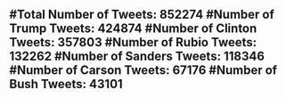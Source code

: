 #Total Number of Tweets: 852274 
#Number of Trump Tweets: 424874
#Number of Clinton Tweets: 357803
#Number of Rubio Tweets: 132262
#Number of Sanders Tweets: 118346
#Number of Carson Tweets: 67176
#Number of Bush Tweets: 43101
---
